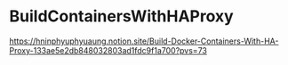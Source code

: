 # BuildContainersWithHAProxy
https://hninphyuphyuaung.notion.site/Build-Docker-Containers-With-HA-Proxy-133ae5e2db848032803ad1fdc9f1a700?pvs=73
